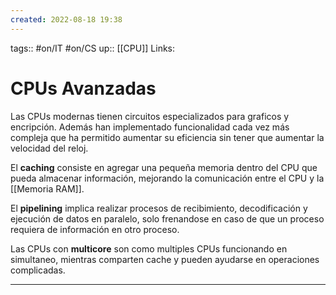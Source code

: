 ```yaml
---
created: 2022-08-18 19:38
---
```

tags:: #on/IT #on/CS 
up:: [[CPU]]
Links: 
# CPUs Avanzadas
Las CPUs modernas tienen circuitos especializados para graficos y encripción. Además han implementado funcionalidad cada vez más compleja que ha permitido aumentar su eficiencia sin tener que aumentar la velocidad del reloj.

El **caching** consiste en agregar una pequeña memoria dentro del CPU que pueda almacenar información, mejorando la comunicación entre el CPU y la [[Memoria RAM]]. 

El **pipelining** implica realizar procesos de recibimiento, decodificación y ejecución de datos en paralelo, solo frenandose en caso de que un proceso requiera de información en otro proceso.

Las CPUs con **multicore** son como multiples CPUs funcionando en simultaneo, mientras comparten cache y pueden ayudarse en operaciones complicadas.
___
